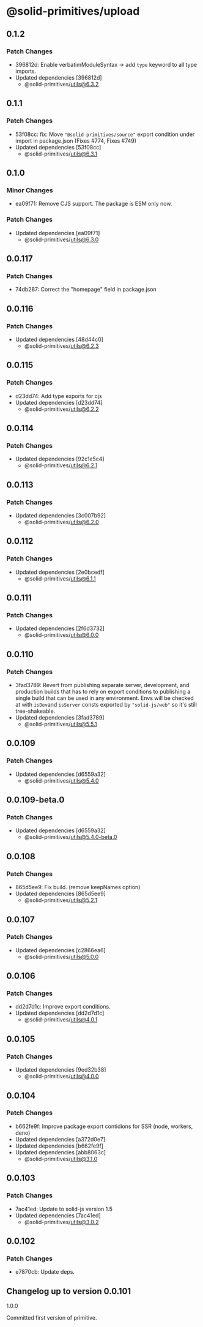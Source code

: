 # @solid-primitives/upload

## 0.1.2

### Patch Changes

- 396812d: Enable verbatimModuleSyntax -> add `type` keyword to all type imports.
- Updated dependencies [396812d]
  - @solid-primitives/utils@6.3.2

## 0.1.1

### Patch Changes

- 53f08cc: fix: Move `"@solid-primitives/source"` export condition under import in package.json
  (Fixes #774, Fixes #749)
- Updated dependencies [53f08cc]
  - @solid-primitives/utils@6.3.1

## 0.1.0

### Minor Changes

- ea09f71: Remove CJS support. The package is ESM only now.

### Patch Changes

- Updated dependencies [ea09f71]
  - @solid-primitives/utils@6.3.0

## 0.0.117

### Patch Changes

- 74db287: Correct the "homepage" field in package.json

## 0.0.116

### Patch Changes

- Updated dependencies [48d44c0]
  - @solid-primitives/utils@6.2.3

## 0.0.115

### Patch Changes

- d23dd74: Add type exports for cjs
- Updated dependencies [d23dd74]
  - @solid-primitives/utils@6.2.2

## 0.0.114

### Patch Changes

- Updated dependencies [92c1e5c4]
  - @solid-primitives/utils@6.2.1

## 0.0.113

### Patch Changes

- Updated dependencies [3c007b92]
  - @solid-primitives/utils@6.2.0

## 0.0.112

### Patch Changes

- Updated dependencies [2e0bcedf]
  - @solid-primitives/utils@6.1.1

## 0.0.111

### Patch Changes

- Updated dependencies [2f6d3732]
  - @solid-primitives/utils@6.0.0

## 0.0.110

### Patch Changes

- 3fad3789: Revert from publishing separate server, development, and production builds that has to rely on export conditions
  to publishing a single build that can be used in any environment.
  Envs will be checked at with `isDev`and `isServer` consts exported by `"solid-js/web"` so it's still tree-shakeable.
- Updated dependencies [3fad3789]
  - @solid-primitives/utils@5.5.1

## 0.0.109

### Patch Changes

- Updated dependencies [d6559a32]
  - @solid-primitives/utils@5.4.0

## 0.0.109-beta.0

### Patch Changes

- Updated dependencies [d6559a32]
  - @solid-primitives/utils@5.4.0-beta.0

## 0.0.108

### Patch Changes

- 865d5ee9: Fix build. (remove keepNames option)
- Updated dependencies [865d5ee9]
  - @solid-primitives/utils@5.2.1

## 0.0.107

### Patch Changes

- Updated dependencies [c2866ea6]
  - @solid-primitives/utils@5.0.0

## 0.0.106

### Patch Changes

- dd2d7d1c: Improve export conditions.
- Updated dependencies [dd2d7d1c]
  - @solid-primitives/utils@4.0.1

## 0.0.105

### Patch Changes

- Updated dependencies [9ed32b38]
  - @solid-primitives/utils@4.0.0

## 0.0.104

### Patch Changes

- b662fe9f: Improve package export contidions for SSR (node, workers, deno)
- Updated dependencies [a372d0e7]
- Updated dependencies [b662fe9f]
- Updated dependencies [abb8063c]
  - @solid-primitives/utils@3.1.0

## 0.0.103

### Patch Changes

- 7ac41ed: Update to solid-js version 1.5
- Updated dependencies [7ac41ed]
  - @solid-primitives/utils@3.0.2

## 0.0.102

### Patch Changes

- e7870cb: Update deps.

## Changelog up to version 0.0.101

1.0.0

Committed first version of primitive.
